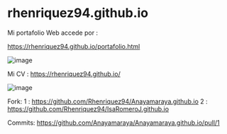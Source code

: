 # rhenriquez94.github.io

Mi portafolio Web accede por : 

https://rhenriquez94.github.io/portafolio.html

![image](https://github.com/Rhenriquez94/rhenriquez94.github.io/assets/91695458/254d2bbc-49ee-4281-bc9f-99c1e08c527d)


Mi CV :
https://rhenriquez94.github.io/

![image](https://github.com/Rhenriquez94/rhenriquez94.github.io/assets/91695458/985a78ff-890a-4ade-8ad7-9a19a0373ffd)

Fork: 
1 : https://github.com/Rhenriquez94/Anayamaraya.github.io
2 : https://github.com/Rhenriquez94/IsaRomeroJ.github.io

Commits: https://github.com/Anayamaraya/Anayamaraya.github.io/pull/1
